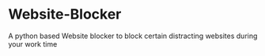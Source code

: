 # Website-Blocker
A python based Website blocker to block certain distracting websites during your work time
